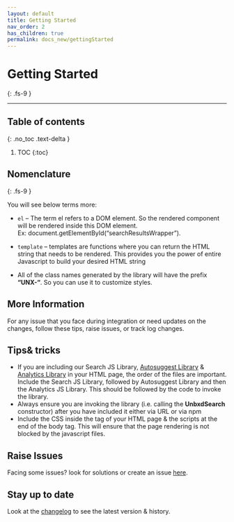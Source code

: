 ```yaml
---
layout: default
title: Getting Started
nav_order: 2
has_children: true
permalink: docs_new/gettingStarted
---
```


# Getting Started
{: .fs-9 }

---

## Table of contents
{: .no_toc .text-delta }

1. TOC
{:toc}


## Nomenclature
{: .fs-9 }

You will see below terms more:

*   `el` – The term el refers to a DOM element. So the rendered component will be rendered inside this DOM element.  
    Ex: document.getElementById(“searchResultsWrapper”).

*   `template` – templates are functions where you can return the HTML string that needs to be rendered. This provides you the power of entire Javascript to build your desired HTML string
*   All of the class names generated by the library will have the prefix **“UNX-“**. So you can use it to customize styles.


## More Information

For any issue that you face during integration or need updates on the changes, follow these tips, raise issues, or track log changes. 

## Tips& tricks

*   If you are including our Search JS Library, [Autosuggest Library](https://unbxd.com/docs/site-search/integration-documentation/autosuggest-sdk/) & [Analytics Library](https://unbxd.com/docs/site-search/integration-documentation/browser-integration/) in your HTML page, the order of the files are important.  
    Include the Search JS Library, followed by Autosuggest Library and then the Analytics JS Library. This should be followed by the code to invoke the library.
*   Always ensure you are invoking the library (i.e. calling the **UnbxdSearch** constructor) after you have included it either via URL or via npm
*   Include the CSS inside the <head> tag of your HTML page & the scripts at the end of the body tag. This will ensure that the page rendering is not blocked by the javascript files.

## Raise Issues  

  
Facing some issues? look for solutions or create an issue [here](https://github.com/unbxd/search-JS-library/issues).

## Stay up to date

  
Look at the [changelog](https://github.com/unbxd/search-JS-library/blob/master/CHANGELOG.md) to see the latest version & history.

